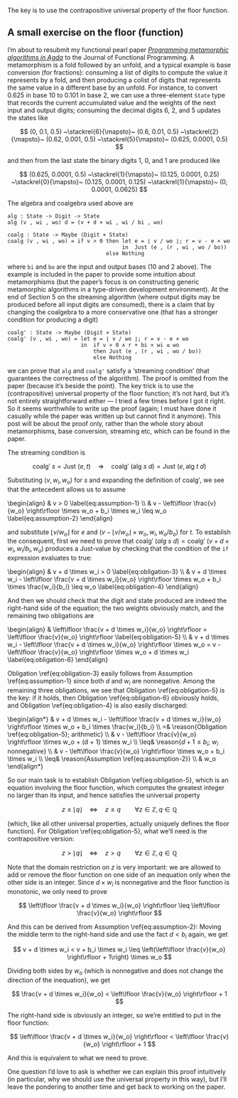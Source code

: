 The key is to use the contrapositive universal property of the floor function.

## A small exercise on the floor (function)

I’m about to resubmit my functional pearl paper [_Programming metamorphic algorithms in Agda_](https://josh-hs-ko.github.io/#publication-036477b8) to the Journal of Functional Programming.
A metamorphism is a fold followed by an unfold, and a typical example is base conversion (for fractions): consuming a list of digits to compute the value it represents by a fold, and then producing a colist of digits that represents the same value in a different base by an unfold.
For instance, to convert $0.625$ in base $10$ to $0.101$ in base $2$, we can use a three-element `State` type that records the current accumulated value and the weights of the next input and output digits; consuming the decimal digits $6$, $2$, and $5$ updates the states like

$$ (0, 0.1, 0.5) ~\stackrel{6}{\mapsto}~ (0.6, 0.01, 0.5) ~\stackrel{2}{\mapsto}~ (0.62, 0.001, 0.5) ~\stackrel{5}{\mapsto}~ (0.625, 0.0001, 0.5) $$

and then from the last state the binary digits $1$, $0$, and $1$ are produced like

$$ (0.625, 0.0001, 0.5) ~\stackrel{1}{\mapsto}~ (0.125, 0.0001, 0.25) ~\stackrel{0}{\mapsto}~ (0.125, 0.0001, 0.125) ~\stackrel{1}{\mapsto}~ (0, 0.0001, 0.0625) $$

The algebra and coalgebra used above are

```
alg : State -> Digit -> State
alg (v , wi , wo) d = (v + d × wi , wi / bi , wo)

coalg : State -> Maybe (Digit × State)
coalg (v , wi , wo) = if v > 0 then let e = ⌊ v / wo ⌋; r = v - e × wo
                                    in  Just (e , (r , wi , wo / bo))
                               else Nothing
```

where `bi` and `bo` are the input and output bases ($10$ and $2$ above).
The example is included in the paper to provide some intuition about metamorphisms (but the paper’s focus is on constructing generic metamorphic algorithms in a type-driven development environment).
At the end of Section 5 on the streaming algorithm (where output digits may be produced before all input digits are consumed), there is a claim that by changing the coalgebra to a more conservative one (that has a stronger condition for producing a digit)

```
coalg' : State -> Maybe (Digit × State)
coalg' (v , wi , wo) = let e = ⌊ v / wo ⌋; r = v - e × wo
                       in  if v > 0 ∧ r + bi × wi ≤ wo
                           then Just (e , (r , wi , wo / bo))
                           else Nothing
```

we can prove that `alg` and `coalg'` satisfy a ‘streaming condition’ (that guarantees the correctness of the algorithm).
The proof is omitted from the paper (because it’s beside the point).
The key trick is to use the (contrapositive) universal property of the floor function; it’s not hard, but it’s not entirely straightforward either — I tried a few times before I got it right.
So it seems worthwhile to write up the proof (again; I must have done it casually while the paper was written up but cannot find it anymore).
This post will be about the proof only, rather than the whole story about metamorphisms, base conversion, streaming etc, which can be found in the paper.

The streaming condition is

$$ \mathsf{coalg'}\ s = \mathsf{Just}\ (e, t) \quad\Rightarrow\quad \mathsf{coalg'}\ (\mathsf{alg}\ s\ d) = \mathsf{Just}\ (e, \mathsf{alg}\ t\ d)$$

Substituting $(v, w_i, w_o)$ for $s$ and expanding the definition of $\mathsf{coalg'}$, we see that the antecedent allows us to assume

\begin{align}
& v > 0 \label{eq:assumption-1} \\\\
& v - \left\lfloor \frac{v}{w_o} \right\rfloor \times w_o + b_i \times w_i \leq w_o \label{eq:assumption-2}
\end{align}

and substitute $\lfloor v / w_o \rfloor$ for $e$ and $(v - \lfloor v/w_o \rfloor \times w_o, w_i, w_o/b_o)$ for $t$.
To establish the consequent, first we need to prove that $\mathsf{coalg'}\ (alg\ s\ d) = \mathsf{coalg'}\ (v + d \times w_i, w_i / b_i, w_o)$ produces a $\mathsf{Just}$-value by checking that the condition of the `if` expression evaluates to true:

\begin{align}
& v + d \times w_i > 0 \label{eq:obligation-3} \\\\
& v + d \times w_i - \left\lfloor \frac{v + d \times w_i}{w_o} \right\rfloor \times w_o + b_i \times \frac{w_i}{b_i} \leq w_o \label{eq:obligation-4}
\end{align}

And then we should check that the digit and state produced are indeed the right-hand side of the equation; the two weights obviously match, and the remaining two obligations are

\begin{align}
& \left\lfloor \frac{v + d \times w_i}{w_o} \right\rfloor = \left\lfloor \frac{v}{w_o} \right\rfloor \label{eq:obligation-5} \\\\
& v + d \times w_i - \left\lfloor \frac{v + d \times w_i}{w_o} \right\rfloor \times w_o = v - \left\lfloor \frac{v}{w_o} \right\rfloor \times w_o + d \times w_i \label{eq:obligation-6}
\end{align}

Obligation \ref{eq:obligation-3} easily follows from Assumption \ref{eq:assumption-1} since both $d$ and $w_i$ are nonnegative.
Among the remaining three obligations, we see that Obligation \ref{eq:obligation-5} is the key: if it holds, then Obligation \ref{eq:obligation-6} obviously holds, and Obligation \ref{eq:obligation-4} is also easily discharged:

\begin{align*}
& v + d \times w_i - \left\lfloor \frac{v + d \times w_i}{w_o} \right\rfloor \times w_o + b_i \times \frac{w_i}{b_i} \\\\
=& \reason{Obligation \ref{eq:obligation-5}; arithmetic} \\\\
& v - \left\lfloor \frac{v}{w_o} \right\rfloor \times w_o + (d + 1) \times w_i \\\\
\leq& \reason{$d + 1 \leq b_i$; $w_i$ nonnegative} \\\\
& v - \left\lfloor \frac{v}{w_o} \right\rfloor \times w_o + b_i \times w_i \\\\
\leq& \reason{Assumption \ref{eq:assumption-2}} \\\\
& w_o
\end{align*}

So our main task is to establish Obligation \ref{eq:obligation-5}, which is an equation involving the floor function, which computes the greatest integer no larger than its input, and hence satisfies the universal property

$$ z \leq \lfloor q \rfloor \quad\Leftrightarrow\quad z \leq q \qquad\forall z \in \mathbb{Z}, q \in \mathbb{Q} $$

(which, like all other universal properties, actually uniquely defines the floor function).
For Obligation \ref{eq:obligation-5}, what we’ll need is the contrapositive version:

$$ z > \lfloor q \rfloor \quad\Leftrightarrow\quad z > q \qquad\forall z \in \mathbb{Z}, q \in \mathbb{Q} $$

Note that the domain restriction on $z$ is very important: we are allowed to add or remove the floor function on one side of an inequation only when the other side is an integer.
Since $d \times w_i$ is nonnegative and the floor function is monotonic, we only need to prove

$$ \left\lfloor \frac{v + d \times w_i}{w_o} \right\rfloor \leq \left\lfloor \frac{v}{w_o} \right\rfloor $$

And this can be derived from Assumption \ref{eq:assumption-2}:
Moving the middle term to the right-hand side and use the fact $d < b_i$ again, we get

$$ v + d \times w_i < v + b_i \times w_i \leq \left(\left\lfloor \frac{v}{w_o} \right\rfloor + 1\right) \times w_o $$

Dividing both sides by $w_o$ (which is nonnegative and does not change the direction of the inequation), we get

$$ \frac{v + d \times w_i}{w_o} < \left\lfloor \frac{v}{w_o} \right\rfloor + 1 $$

The right-hand side is obviously an integer, so we’re entitled to put in the floor function:

$$ \left\lfloor \frac{v + d \times w_i}{w_o} \right\rfloor < \left\lfloor \frac{v}{w_o} \right\rfloor + 1 $$

And this is equivalent to what we need to prove.

One question I’d love to ask is whether we can explain this proof intuitively (in particular, why we should use the universal property in this way), but I’ll leave the pondering to another time and get back to working on the paper.